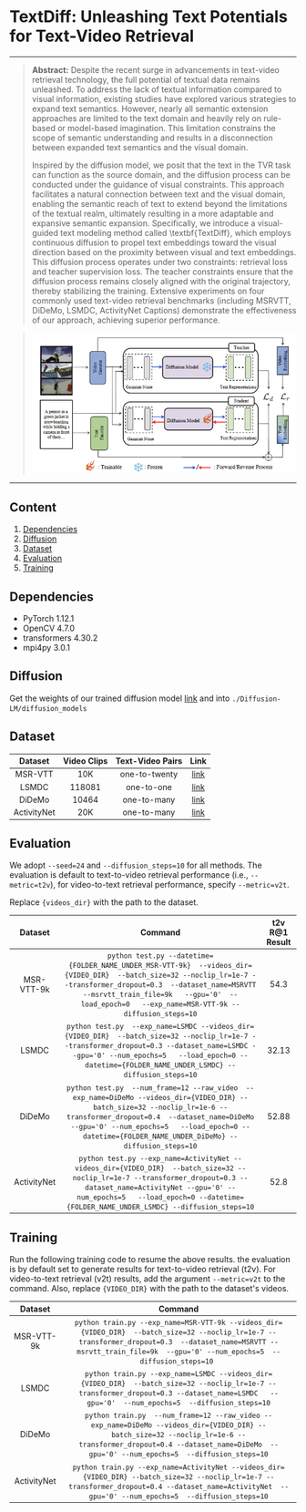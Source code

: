 # TextDiff: Unleashing Text Potentials for Text-Video Retrieval 

---

> **Abstract:** Despite the recent surge in advancements in text-video retrieval technology, the full potential of textual data remains unleashed. To address the lack of textual information compared to visual information, existing studies have explored various strategies to expand text semantics. However, nearly all semantic extension approaches are limited to the text domain and heavily rely on rule-based or model-based imagination. This limitation constrains the scope of semantic understanding and results in a disconnection between expanded text semantics and the visual domain.
>
> Inspired by the diffusion model, we posit that the text in the TVR task can function as the source domain, and the diffusion process can be conducted under the guidance of visual constraints. This approach facilitates a natural connection between text and the visual domain, enabling the semantic reach of text to extend beyond the limitations of the textual realm, ultimately resulting in a more adaptable and expansive semantic expansion. Specifically, we introduce a visual-guided text modeling method called \textbf{TextDiff}, which employs continuous diffusion to propel text embeddings toward the visual direction based on the proximity between visual and text embeddings. This diffusion process operates under two constraints: retrieval loss and teacher supervision loss. The teacher constraints ensure that the diffusion process remains closely aligned with the original trajectory, thereby stabilizing the training. Extensive experiments on four commonly used text-video retrieval benchmarks (including MSRVTT, DiDeMo, LSMDC, ActivityNet Captions) demonstrate the effectiveness of our approach, achieving superior performance.


><p align="center">
> <img width="940" src="figures/framework.png">
> </p>


---

## Content

1. [Dependencies](#Dependencies)
1. [Diffusion](#Diffusion)
1. [Dataset](#Dataset)
1. [Evaluation](#Evaluation)
1. [Training](#Training)


## Dependencies

- PyTorch 1.12.1 
- OpenCV 4.7.0
- transformers 4.30.2
- mpi4py  3.0.1

## Diffusion

Get the weights of our trained diffusion model [link](https://drive.google.com/drive/folders/1B_BsN0lxGoRb0XOA9wo-EH8ipqAVvdWg?usp=sharing) and into  `./Diffusion-LM/diffusion_models`

## Dataset

| Dataset | Video Clips | Text-Video Pairs | Link |
|:-----------:|:-----------:| :-----------: | :-----------: |
|MSR-VTT|10K|one-to-twenty|[link](https://github.com/ArrowLuo/CLIP4Clip)|
|LSMDC|118081|one-to-one|[link](https://github.com/ArrowLuo/CLIP4Clip)|
|DiDeMo|10464|one-to-many|[link](https://drive.google.com/drive/u/1/folders/1_oyJ5rQiZboipbMl6tkhY8v0s9zDkvJc)|
|ActivityNet|20K|one-to-many|[link](https://github.com/jpthu17/EMCL)|


## Evaluation

We adopt `--seed=24` and `--diffusion_steps=10` for all methods. The evaluation is default to text-to-video retrieval performance (i.e., `--metric=t2v`), for video-to-text retrieval performance, specify `--metric=v2t`. 

Replace `{videos_dir}` with the path to the dataset.

| Dataset | Command | t2v R@1 Result |
|:-----------:|:-----------:| :-----------: |
|MSR-VTT-9k|`python test.py --datetime={FOLDER_NAME_UNDER_MSR-VTT-9k}  --videos_dir={VIDEO_DIR}  --batch_size=32 --noclip_lr=1e-7 --transformer_dropout=0.3  --dataset_name=MSRVTT --msrvtt_train_file=9k   --gpu='0'  --load_epoch=0   --exp_name=MSR-VTT-9k --diffusion_steps=10`| 54.3 |
|LSMDC|`python test.py  --exp_name=LSMDC --videos_dir={VIDEO_DIR}  --batch_size=32 --noclip_lr=1e-7 --transformer_dropout=0.3 --dataset_name=LSMDC --gpu='0' --num_epochs=5   --load_epoch=0 --datetime={FOLDER_NAME_UNDER_LSMDC} --diffusion_steps=10`|32.13|
|DiDeMo|`python test.py  --num_frame=12 --raw_video  --exp_name=DiDeMo --videos_dir={VIDEO_DIR} --batch_size=32 --noclip_lr=1e-6 --transformer_dropout=0.4  --dataset_name=DiDeMo  --gpu='0' --num_epochs=5   --load_epoch=0 --datetime={FOLDER_NAME_UNDER_DiDeMo} --diffusion_steps=10`|52.88|
|ActivityNet|`python test.py --exp_name=ActivityNet --videos_dir={VIDEO_DIR}  --batch_size=32 --noclip_lr=1e-7 --transformer_dropout=0.3 --dataset_name=ActivityNet --gpu='0' --num_epochs=5   --load_epoch=0 --datetime={FOLDER_NAME_UNDER_LSMDC} --diffusion_steps=10`|52.8|

## Training 
Run the following training code to resume the above results.  the evaluation is by default set to generate results for text-to-video retrieval (t2v). For video-to-text retrieval (v2t) results, add the argument `--metric=v2t` to the command. Also, replace `{VIDEO_DIR}` with the path to the dataset's videos.

| Dataset | Command |
|:-----------:|:-----------:|
|MSR-VTT-9k|`python train.py --exp_name=MSR-VTT-9k --videos_dir={VIDEO_DIR}  --batch_size=32 --noclip_lr=1e-7 --transformer_dropout=0.3  --dataset_name=MSRVTT --msrvtt_train_file=9k  --gpu='0' --num_epochs=5  --diffusion_steps=10 `|
|LSMDC|`python train.py --exp_name=LSMDC --videos_dir={VIDEO_DIR}  --batch_size=32 --noclip_lr=1e-7 --transformer_dropout=0.3 --dataset_name=LSMDC   --gpu='0'  --num_epochs=5  --diffusion_steps=10`|
|DiDeMo|`python train.py  --num_frame=12 --raw_video --exp_name=DiDeMo --videos_dir={VIDEO_DIR} --batch_size=32 --noclip_lr=1e-6 --transformer_dropout=0.4 --dataset_name=DiDeMo  --gpu='0' --num_epochs=5  --diffusion_steps=10`|
|ActivityNet|`python train.py --exp_name=ActivityNet --videos_dir={VIDEO_DIR} --batch_size=32 --noclip_lr=1e-7 --transformer_dropout=0.4 --dataset_name=ActivityNet  --gpu='0' --num_epochs=5  --diffusion_steps=10`|

